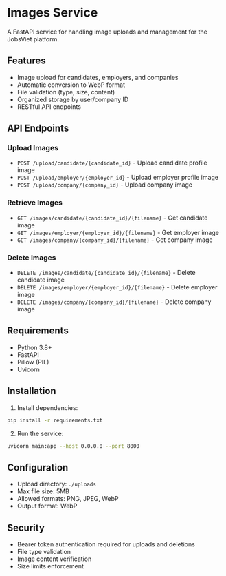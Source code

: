 # Images Service

A FastAPI service for handling image uploads and management for the JobsViet platform.

## Features

- Image upload for candidates, employers, and companies
- Automatic conversion to WebP format
- File validation (type, size, content)
- Organized storage by user/company ID
- RESTful API endpoints

## API Endpoints

### Upload Images

- `POST /upload/candidate/{candidate_id}` - Upload candidate profile image
- `POST /upload/employer/{employer_id}` - Upload employer profile image
- `POST /upload/company/{company_id}` - Upload company image

### Retrieve Images

- `GET /images/candidate/{candidate_id}/{filename}` - Get candidate image
- `GET /images/employer/{employer_id}/{filename}` - Get employer image
- `GET /images/company/{company_id}/{filename}` - Get company image

### Delete Images

- `DELETE /images/candidate/{candidate_id}/{filename}` - Delete candidate image
- `DELETE /images/employer/{employer_id}/{filename}` - Delete employer image
- `DELETE /images/company/{company_id}/{filename}` - Delete company image

## Requirements

- Python 3.8+
- FastAPI
- Pillow (PIL)
- Uvicorn

## Installation

1. Install dependencies:

```bash
pip install -r requirements.txt
```

2. Run the service:

```bash
uvicorn main:app --host 0.0.0.0 --port 8000
```

## Configuration

- Upload directory: `./uploads`
- Max file size: 5MB
- Allowed formats: PNG, JPEG, WebP
- Output format: WebP

## Security

- Bearer token authentication required for uploads and deletions
- File type validation
- Image content verification
- Size limits enforcement
